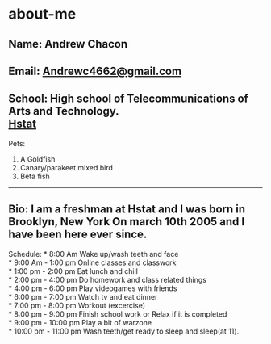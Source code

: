 # about-me
Name: Andrew Chacon
---
Email: Andrewc4662@gmail.com
---
School: High school of Telecommunications of Arts and Technology.  
[Hstat](https://www.hstat.org/)
---
Pets: 
1.  A Goldfish 
2.  Canary/parakeet mixed bird  
3.  Beta fish
---
Bio: I am a freshman at Hstat and I was born in Brooklyn, New York On march 10th 2005 and I have been here ever since.
---
Schedule:
          * 8:00 Am Wake up/wash teeth and face  
          * 9:00 Am - 1:00 pm Online classes and classwork  
          * 1:00 pm - 2:00 pm Eat lunch and chill  
          * 2:00 pm - 4:00 pm Do homework and class related things  
          * 4:00 pm - 6:00 pm Play videogames with friends  
          * 6:00 pm - 7:00 pm Watch tv and eat dinner  
          * 7:00 pm - 8:00 pm Workout (excercise)  
          * 8:00 pm - 9:00 pm Finish school work or Relax if it is completed  
          * 9:00 pm - 10:00 pm Play a bit of warzone  
          * 10:00 pm - 11:00 pm Wash teeth/get ready to sleep and sleep(at 11).  